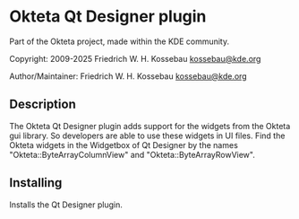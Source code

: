 Okteta Qt Designer plugin
=========================
Part of the Okteta project, made within the KDE community.

Copyright: 2009-2025 Friedrich W. H. Kossebau <kossebau@kde.org>

Author/Maintainer: Friedrich W. H. Kossebau <kossebau@kde.org>


Description
-----------
The Okteta Qt Designer plugin adds support for the widgets from the Okteta gui library.
So developers are able to use these widgets in UI files.
Find the Okteta widgets in the Widgetbox of Qt Designer by the names
"Okteta::ByteArrayColumnView" and "Okteta::ByteArrayRowView".


Installing
----------
Installs the Qt Designer plugin.
